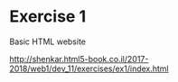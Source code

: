 # Exercise 1
Basic HTML website

http://shenkar.html5-book.co.il/2017-2018/web1/dev_11/exercises/ex1/index.html